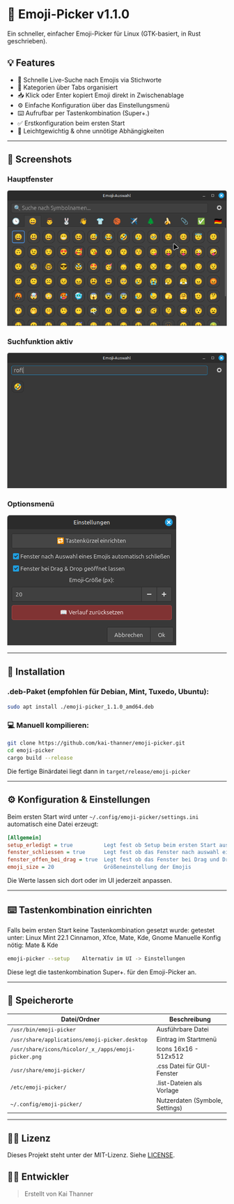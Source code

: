 # 👻 Emoji-Picker v1.1.0

Ein schneller, einfacher Emoji-Picker für Linux (GTK-basiert, in Rust geschrieben).

## 💡 Features

* 🔎 Schnelle Live-Suche nach Emojis via Stichworte
* 📑 Kategorien über Tabs organisiert
* 📥 Klick oder Enter kopiert Emoji direkt in Zwischenablage
* ⚙️ Einfache Konfiguration über das Einstellungsmenü
* ⌨️ Aufrufbar per Tastenkombination (Super+.)
* ✅ Erstkonfiguration beim ersten Start
* 🚀 Leichtgewichtig & ohne unnötige Abhängigkeiten

---

## 📸 Screenshots

### Hauptfenster

![Emoji Picker GUI](screenshots/emoji-picker1.png)

### Suchfunktion aktiv

![Suche aktiv](screenshots/emoji-picker2.png)

### Optionsmenü

![Suche aktiv](screenshots/emoji-picker3.png)

---

## 🔧 Installation

### .deb-Paket (empfohlen für Debian, Mint, Tuxedo, Ubuntu):

```bash
sudo apt install ./emoji-picker_1.1.0_amd64.deb
```

### 💻 Manuell kompilieren:

```bash
git clone https://github.com/kai-thanner/emoji-picker.git
cd emoji-picker
cargo build --release
```

Die fertige Binärdatei liegt dann in `target/release/emoji-picker`

---

## ⚙️ Konfiguration & Einstellungen

Beim ersten Start wird unter `~/.config/emoji-picker/settings.ini` automatisch eine Datei erzeugt:

```ini
[Allgemein]
setup_erledigt = true          Legt fest ob Setup beim ersten Start ausgeführt wurde
fenster_schliessen = true      Legt fest ob das Fenster nach auswahl eines Emojis automatisch geschloßen wird
fenster_offen_bei_drag = true  Legt fest ob das Fenster bei Drag und Drop offen bleibt um mehrfach Emojis zu ermöglichen
emoji_size = 20                Größeneinstellung der Emojis
```
Die Werte lassen sich dort oder im UI jederzeit anpassen.

---

## ⌨️ Tastenkombination einrichten

Falls beim ersten Start keine Tastenkombination gesetzt wurde:
getestet unter: Linux Mint 22.1 Cinnamon, Xfce, Mate, Kde, Gnome
Manuelle Konfig nötig: Mate & Kde

```bash
emoji-picker --setup	Alternativ im UI -> Einstellungen
```

Diese legt die tastenkombination Super+. für den Emoji-Picker an.

---

## 📂 Speicherorte

| Datei/Ordner                                             | Beschreibung                    |
| -------------------------------------------------------- | ------------------------------- |
| `/usr/bin/emoji-picker`                                  | Ausführbare Datei               |
| `/usr/share/applications/emoji-picker.desktop`           | Eintrag im Startmenü            |
| `/usr/share/icons/hicolor/_x_/apps/emoji-picker.png` 	   | Icons 16x16 - 512x512           |
| `/usr/share/emoji-picker/`                               | .css Datei für GUI-Fenster      |
| `/etc/emoji-picker/`                                     | .list-Dateien als Vorlage       |
| `~/.config/emoji-picker/`                                | Nutzerdaten (Symbole, Settings) |

---

## 👨‍⚖️ Lizenz

Dieses Projekt steht unter der MIT-Lizenz. Siehe [LICENSE](LICENSE).

## 👨‍💻 Entwickler

> Erstellt von Kai Thanner
